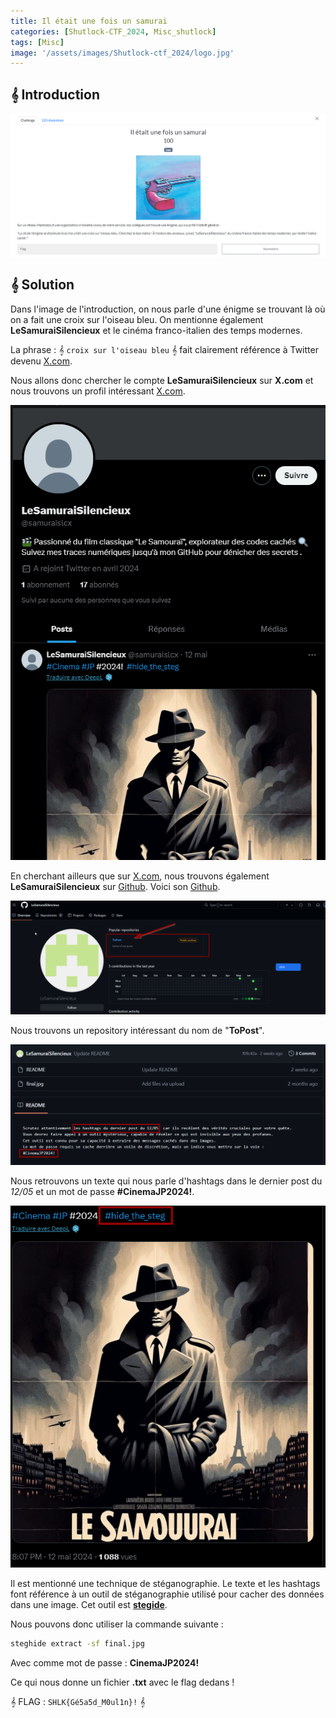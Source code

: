 ```yaml
---
title: Il était une fois un samurai
categories: [Shutlock-CTF_2024, Misc_shutlock]
tags: [Misc]
image: '/assets/images/Shutlock-ctf_2024/logo.jpg'
---
```


## 𝄞 Introduction

![Intro](/assets/images/Shutlock-ctf_2024/Misc/Il_etait_une_fois_un_samurai/intro.png)

## 𝄞 Solution

Dans l'image de l'introduction, on nous parle d'une énigme se trouvant là où on a fait une croix sur l'oiseau bleu. On mentionne également **LeSamuraiSilencieux** et le cinéma franco-italien des temps modernes.

La phrase : 𝄞 `croix sur l'oiseau bleu` 𝄞 fait clairement référence à Twitter devenu [X.com](https://x.com).

Nous allons donc chercher le compte **LeSamuraiSilencieux** sur **X.com** et nous trouvons un profil intéressant [X.com](https://x.com/samuraislcx).

![X](/assets/images/Shutlock-ctf_2024/Misc/Il_etait_une_fois_un_samurai/x.png)

En cherchant ailleurs que sur [X.com](https://x.com), nous trouvons également **LeSamuraiSilencieux** sur [Github](https://github.com). Voici son [Github](https://github.com/LeSamuraiSilencieux/).

![Github](/assets/images/Shutlock-ctf_2024/Misc/Il_etait_une_fois_un_samurai/github.png)

Nous trouvons un repository intéressant du nom de "**ToPost**".

![X2](/assets/images/Shutlock-ctf_2024/Misc/Il_etait_une_fois_un_samurai/x2.png)

Nous retrouvons un texte qui nous parle d'hashtags dans le dernier post du *12/05* et un mot de passe **#CinemaJP2024!**.

![X3](/assets/images/Shutlock-ctf_2024/Misc/Il_etait_une_fois_un_samurai/x3.png)

Il est mentionné une technique de stéganographie. Le texte et les hashtags font référence à un outil de stéganographie utilisé pour cacher des données dans une image. Cet outil est **[stegide](https://steghide.sourceforge.net/)**.

Nous pouvons donc utiliser la commande suivante : 

```bash
steghide extract -sf final.jpg
```
Avec comme mot de passe : **CinemaJP2024!**

Ce qui nous donne un fichier **.txt** avec le flag dedans ! 

𝄞 FLAG : `SHLK{Gé5a5d_M0ul1n}!` 𝄞